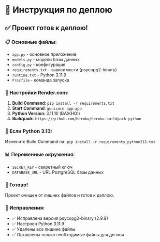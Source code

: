 # 🚀 Инструкция по деплою

## ✅ Проект готов к деплою!

### 📋 Основные файлы:
- `app.py` - основное приложение
- `models.py` - модели базы данных
- `config.py` - конфигурация
- `requirements.txt` - зависимости (psycopg2-binary)
- `runtime.txt` - Python 3.11.9
- `Procfile` - команда запуска

### 🔧 Настройки Render.com:

1. **Build Command**: `pip install -r requirements.txt`
2. **Start Command**: `gunicorn app:app`
3. **Python Version**: 3.11.10 (ВАЖНО!)
4. **Buildpack**: `https://github.com/heroku/heroku-buildpack-python`

### 🚨 Если Python 3.13:
Измените Build Command на: `pip install -r requirements_python313.txt`

### 📊 Переменные окружения:
- `SECRET_KEY` - секретный ключ
- `DATABASE_URL` - URL PostgreSQL базы данных

### 🎯 Готово!
Проект очищен от лишних файлов и готов к деплою.

### 🔧 Исправления:
- ✅ Исправлена версия psycopg2-binary (2.9.9)
- ✅ Настроен Python 3.11.9
- ✅ Удалены все лишние файлы
- ✅ Оставлены только необходимые файлы для деплоя
